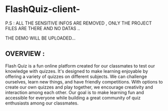 # FlashQuiz-client-
P.S : ALL THE SENSITIVE INFOS ARE REMOVED , ONLY THE PROJECT FILES ARE THERE AND NO DATAS .. 

THE DEMO WILL BE UPLOADED...

## OVERVIEW :

Flash Quiz is a fun online platform created for our classmates to test our knowledge with quizzes. It's designed to make learning enjoyable by offering a variety of quizzes on different subjects. We can challenge ourselves, learn new things, and have friendly competitions. With options to create our own quizzes and play together, we encourage creativity and interaction among each other. Our goal is to make learning fun and accessible for everyone while building a great community of quiz enthusiasts among our classmates.
